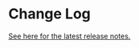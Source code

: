 # Change Log

[See here for the latest release notes.](https://github.com/microsoft/vscode-docs/blob/master/remote-release-notes)